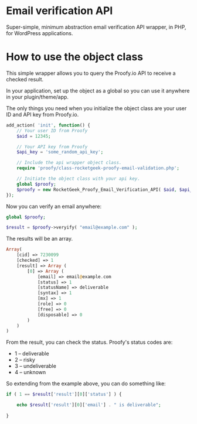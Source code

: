 # Email verification API

Super-simple, minimum abstraction email verification API wrapper, in PHP, for WordPress applications.

# How to use the object class

This simple wrapper allows you to query the Proofy.io API to receive a checked result.

In your application, set up the object as a global so you can use it anywhere in your plugin/theme/app.

The only things you need when you initialize the object class are your user ID and API key from Proofy.io.

```php
add_action( 'init', function() {
	// Your user ID from Proofy
	$aid = 12345;

	// Your API key from Proofy
	$api_key = 'some_random_api_key';

	// Include the api wrapper object class.
	require 'proofy/class-rocketgeek-proofy-email-validation.php';

	// Initiate the object class with your api key.
	global $proofy;
	$proofy = new RocketGeek_Proofy_Email_Verification_API( $aid, $api_key );
});
```

Now you can verify an email anywhere:

```php
global $proofy;

$result = $proofy->veryify( "email@example.com" );
```

The results will be an array.

```php
Array(
	[cid] => 7230099
	[checked] => 1
	[result] => Array (
		[0] => Array (
			[email] => email@example.com
			[status] => 1
			[statusName] => deliverable
			[syntax] => 1
			[mx] => 1
			[role] => 0
			[free] => 0
			[disposable] => 0
		)
	)
)
```

From the result, you can check the status.  Proofy's status codes are:
* 1 – deliverable
* 2 – risky
* 3 – undeliverable
* 4 – unknown

So extending from the example above, you can do something like:

```php
if ( 1 == $result['result'][0]['status'] ) {

	echo $result['result'][0]['email'] . " is deliverable";
	
}
```
